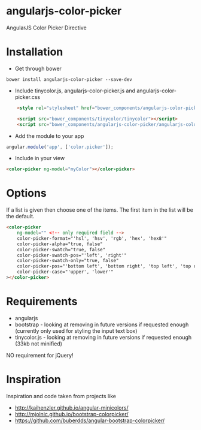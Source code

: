 angularjs-color-picker
=====================

AngularJS Color Picker Directive

Installation
=====
* Get through bower
```shell
bower install angularjs-color-picker --save-dev
```

* Include tinycolor.js, angularjs-color-picker.js and angularjs-color-picker.css
```html
    <style rel="stylesheet" href="bower_components/angularjs-color-picker/angularjs-color-picker.min.css" />

    <script src="bower_components/tinycolor/tinycolor"></script>
    <script src="bower_components/angularjs-color-picker/angularjs-color-picker.min.js"></script>
```


* Add the module to your app
```javascript
angular.module('app', ['color.picker']);
```

* Include in your view
```html
<color-picker ng-model="myColor"></color-picker>
```

Options
=====
If a list is given then choose one of the items. The first item in the list will be the default.
```html
<color-picker
    ng-model="" <!-- only required field -->
    color-picker-format="'hsl', 'hsv', 'rgb', 'hex', 'hex8'"
    color-picker-alpha="true, false"
    color-picker-swatch="true, false"
    color-picker-swatch-pos="'left', 'right'"
    color-picker-swatch-only="true, false"
    color-picker-pos="'bottom left', 'bottom right', 'top left', 'top right'"
    color-picker-case="'upper', 'lower'"
></color-picker>
```

Requirements
=====
* angularjs
* bootstrap - looking at removing in future versions if requested enough (currently only used for styling the input text box)
* tinycolor.js - looking at removing in future versions if requested enough (33kb not minified)

NO requirement for jQuery!

Inspiration
=====
Inspiration and code taken from projects like
* http://kaihenzler.github.io/angular-minicolors/
* http://mjolnic.github.io/bootstrap-colorpicker/
* https://github.com/buberdds/angular-bootstrap-colorpicker/

